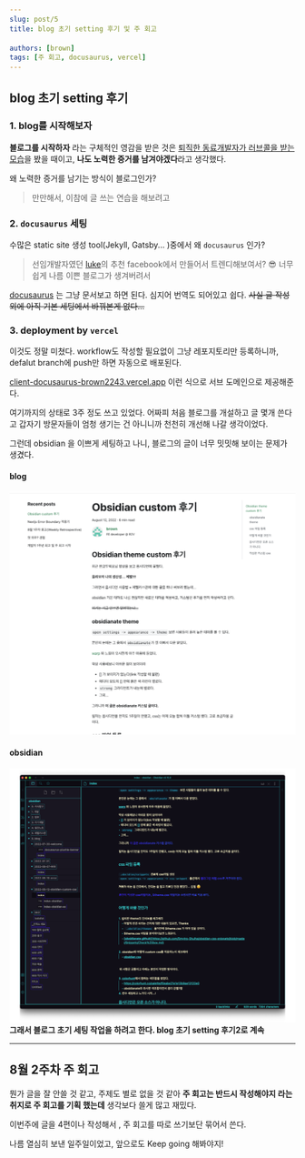 ```yaml
---
slug: post/5
title: blog 초기 setting 후기 및 주 회고

authors: [brown]
tags: [주 회고, docusaurus, vercel]
---
```



## blog 초기 setting 후기


### 1. blog를 시작해보자

**블로그를 시작하자**  라는 구체적인 영감을 받은 것은 [퇴직한 동료개발자가 러브콜을 받는 모습](https://braurus.dev/blog/post/0)을 봤을 때이고,
**나도 노력한 증거를 남겨야겠다**라고 생각했다.

왜 노력한 증거를 남기는 방식이 블로그인가?
> 만만해서, 이참에 글 쓰는 연습을 해보려고


### 2.  `docusaurus` 세팅

수많은 static site 생성 tool(Jekyll, Gatsby... )중에서 왜  `docusaurus` 인가?
>  선임개발자였던 [luke](https://dezang.net/)의 추천
>  facebook에서 만들어서
>  트렌디해보여서? 😎
>  너무 쉽게 나름 이쁜 블로그가 생겨버려서

[docusaurus](https://docusaurus.io/ko/docs) 는 그냥 문서보고 하면 된다. 심지어 번역도 되어있고 쉽다.
~~사실 글 작성외에 아직 기본 세팅에서 바꿔본게 없다...~~

### 3. deployment by `vercel`
이것도 정말 미쳤다. workflow도 작성할 필요없이 그냥 레포지토리만 등록하니까, defalut branch에 push만 하면 자동으로 배포된다.

[client-docusaurus-brown2243.vercel.app](https://client-docusaurus-brown2243.vercel.app/) 이런 식으로 서브 도메인으로 제공해준다.

여기까지의 상태로 3주 정도 쓰고 있었다. 어짜피 처음 블로그를 개설하고 글 몇개 쓴다고 갑자기 방문자들이 엄청 생기는 건 아니니까 천천히 개선해 나갈 생각이었다.

그런데 obsidian 을 이쁘게 세팅하고 나니, 블로그의 글이 너무 밋밋해 보이는 문제가 생겼다.

#### blog

![img1](./blog.png)

#### obsidian
![img1](./index-obsidian-done.png)
**그래서 블로그 초기 세팅 작업을 하려고 한다. blog 초기 setting 후기2로 계속**

---

## 8월 2주차 주 회고
뭔가 글을 잘 안쓸 것 같고, 주제도 별로 없을 것 같아 **주 회고는 반드시 작성해야지 라는 취지로 주 회고를 기획 했는데** 생각보다 쓸게 많고 재밌다.

이번주에 글을 4편이나 작성해서 , 주 회고를 따로 쓰기보단 묶어서 쓴다.

나름 열심히 보낸 일주일이었고, 앞으로도 Keep going 해봐야지!



